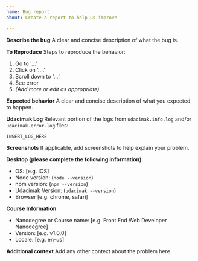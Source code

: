 ```yaml
---
name: Bug report
about: Create a report to help us improve

---
```


**Describe the bug**
A clear and concise description of what the bug is.

**To Reproduce**
Steps to reproduce the behavior:
1. Go to '...'
2. Click on '....'
3. Scroll down to '....'
4. See error
5. _(Add more or edit as appropriate)_

**Expected behavior**
A clear and concise description of what you expected to happen.

**Udacimak Log**
Relevant portion of the logs from `udacimak.info.log`
and/or `udacimak.error.log` files:

```shell
INSERT_LOG_HERE
```

**Screenshots**
If applicable, add screenshots to help explain your problem.

**Desktop (please complete the following information):**
 - OS: [e.g. iOS]
 - Node version: (`node --version`)
 - npm version: (`npm --version`)
 - Udacimak Version: (`udacimak --version`)
 - Browser [e.g. chrome, safari]

**Course Information**
 - Nanodegree or Course name: [e.g. Front End Web Developer Nanodegree]
 - Version: [e.g. v1.0.0]
 - Locale: [e.g. en-us]

**Additional context**
Add any other context about the problem here.
